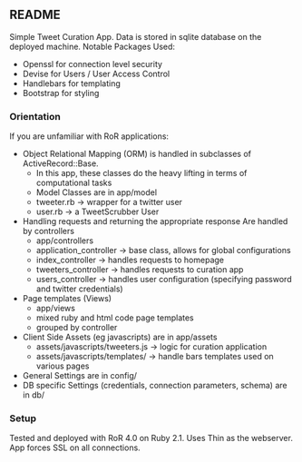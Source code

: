 ## README
Simple Tweet Curation App. 
Data is stored in sqlite database on the deployed machine.
Notable Packages Used:
- Openssl for connection level security
- Devise for Users / User Access Control
- Handlebars for templating
- Bootstrap for styling

### Orientation
If you are unfamiliar with RoR applications:
* Object Relational Mapping (ORM) is handled in subclasses of ActiveRecord::Base.
  * In this app, these classes do the heavy lifting in terms of computational tasks
  * Model Classes are in app/model
  * tweeter.rb 	-> wrapper for a twitter user
  * user.rb 		-> a TweetScrubber User
* Handling requests and returning the appropriate response Are handled by controllers
  * app/controllers
  * application_controller -> base class, allows for global configurations
  * index_controller 		-> handles requests to homepage
  * tweeters_controller 	-> handles requests to curation app
  * users_controller 		-> handles user configuration (specifying password and twitter credentials)
* Page templates (Views)
  * app/views
  * mixed ruby and html code page templates
  * grouped by controller
* Client Side Assets (eg javascripts) are in app/assets
  * assets/javascripts/tweeters.js 	-> logic for curation application 
  * assets/javascripts/templates/ 	-> handle bars templates used on various pages
* General Settings are in config/
* DB specific Settings (credentials, connection parameters, schema) are in db/ 

### Setup
Tested and deployed with RoR 4.0 on Ruby 2.1. Uses Thin as the webserver.
App forces SSL on all connections.


